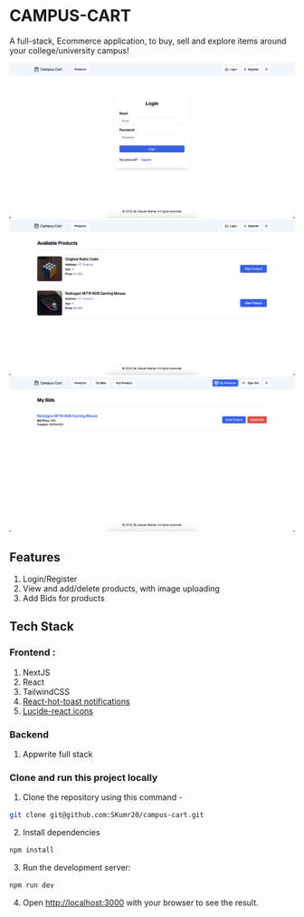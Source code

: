 # CAMPUS-CART

A full-stack, Ecommerce application, to buy, sell and explore items around your college/university campus!


![Home Page](<public/images/loginpage.png>)
![Page 2](<public/images/1.png>)
![Page 3](<public/images/2.png>)


## Features

1. Login/Register
2. View and add/delete products, with image uploading
3. Add Bids for products

## Tech Stack

### Frontend : 
1. NextJS
2. React
3. TailwindCSS
4. [React-hot-toast notifications](https://react-hot-toast.com/)
5. [Lucide-react icons](https://lucide.dev/icons/)

### Backend
1. Appwrite full stack



### Clone and run this project locally

 1. Clone the repository using this command -

```bash
git clone git@github.com:SKumr20/campus-cart.git

```

2. Install dependencies



```bash
npm install
```

3. Run the development server:

```bash
npm run dev
```

4. Open [http://localhost:3000](http://localhost:3000) with your browser to see the result.
